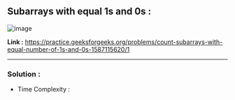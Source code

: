 ## Subarrays with equal 1s and 0s :

![image](https://user-images.githubusercontent.com/23376002/180376837-418f47ff-93ba-46ce-999e-b2e8262c3f29.png)


**Link :** https://practice.geeksforgeeks.org/problems/count-subarrays-with-equal-number-of-1s-and-0s-1587115620/1


-----------------------------------------------------------------------------------------------------------------------------------------------------


### Solution :

- Time Complexity :


